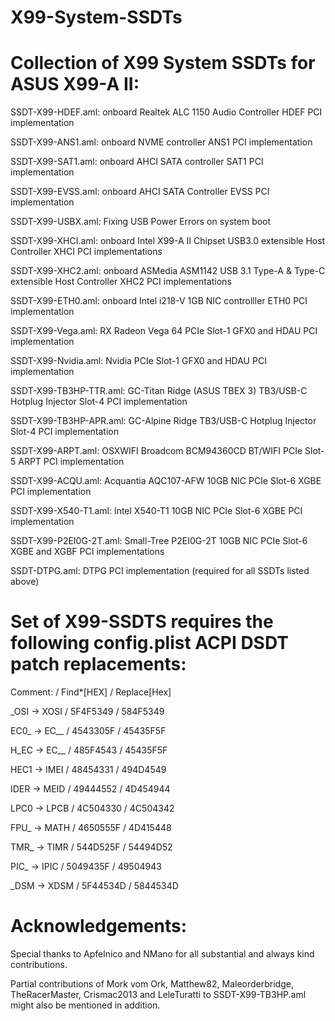 # X99-System-SSDTs

# Collection of X99 System SSDTs for ASUS X99-A II:

SSDT-X99-HDEF.aml: onboard Realtek ALC 1150 Audio Controller HDEF PCI implementation

SSDT-X99-ANS1.aml: onboard NVME controller ANS1 PCI implementation

SSDT-X99-SAT1.aml: onboard AHCI SATA controller SAT1 PCI implementation

SSDT-X99-EVSS.aml: onboard AHCI SATA Controller EVSS PCI implementation

SSDT-X99-USBX.aml: Fixing USB Power Errors on system boot

SSDT-X99-XHCI.aml: onboard Intel X99-A II Chipset USB3.0 extensible Host Controller XHCI PCI implementations

SSDT-X99-XHC2.aml: onboard ASMedia ASM1142 USB 3.1 Type-A & Type-C extensible Host Controller XHC2 PCI implementations

SSDT-X99-ETH0.aml: onboard Intel i218-V 1GB NIC controlller ETH0 PCI implementation

SSDT-X99-Vega.aml: RX Radeon Vega 64 PCIe Slot-1 GFX0 and HDAU PCI implementation

SSDT-X99-Nvidia.aml: Nvidia PCIe Slot-1 GFX0 and HDAU PCI implementation

SSDT-X99-TB3HP-TTR.aml: GC-Titan Ridge (ASUS TBEX 3) TB3/USB-C Hotplug Injector Slot-4 PCI implementation

SSDT-X99-TB3HP-APR.aml: GC-Alpine Ridge TB3/USB-C Hotplug Injector Slot-4 PCI implementation

SSDT-X99-ARPT.aml: OSXWIFI Broadcom BCM94360CD BT/WIFI PCIe Slot-5 ARPT PCI implementation

SSDT-X99-ACQU.aml: Acquantia AQC107-AFW 10GB NIC PCIe Slot-6 XGBE PCI implementation

SSDT-X99-X540-T1.aml: Intel X540-T1 10GB NIC PCIe Slot-6 XGBE PCI implementation

SSDT-X99-P2EI0G-2T.aml: Small-Tree P2EI0G-2T 10GB NIC PCIe Slot-6 XGBE and XGBF PCI implementations

SSDT-DTPG.aml: DTPG PCI implementation (required for all SSDTs listed above)


# Set of X99-SSDTS requires the following config.plist ACPI DSDT patch replacements:

Comment: / Find*[HEX] / Replace[Hex]

_OSI -> XOSI / 5F4F5349 / 584F5349

EC0_ -> EC__ / 4543305F / 45435F5F

H_EC -> EC__ / 485F4543 / 45435F5F

HEC1 -> IMEI / 48454331 / 494D4549

IDER -> MEID / 49444552 / 4D454944

LPC0 -> LPCB / 4C504330 / 4C504342

FPU_ -> MATH / 4650555F / 4D415448

TMR_ -> TIMR / 544D525F / 54494D52

PIC_ -> IPIC / 5049435F / 49504943

_DSM -> XDSM / 5F44534D / 5844534D


# Acknowledgements: 

Special thanks to Apfelnico and NMano for all substantial and always kind contributions. 

Partial contributions of Mork vom Ork, Matthew82, Maleorderbridge, TheRacerMaster, Crismac2013 and LeleTuratti to SSDT-X99-TB3HP.aml might also be mentioned in addition.
